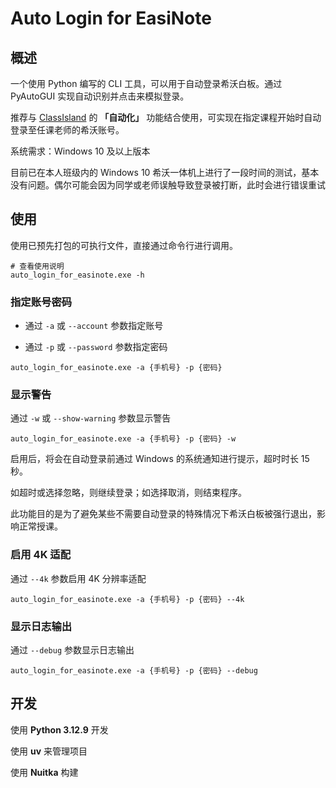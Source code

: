 
# Auto Login for EasiNote

## 概述

一个使用 Python 编写的 CLI 工具，可以用于自动登录希沃白板。通过 PyAutoGUI 实现自动识别并点击来模拟登录。

推荐与 [ClassIsland](https://github.com/ClassIsland/ClassIsland/) 的 **「自动化」** 功能结合使用，可实现在指定课程开始时自动登录至任课老师的希沃账号。

系统需求：Windows 10 及以上版本

目前已在本人班级内的 Windows 10 希沃一体机上进行了一段时间的测试，基本没有问题。偶尔可能会因为同学或老师误触导致登录被打断，此时会进行错误重试

## 使用

使用已预先打包的可执行文件，直接通过命令行进行调用。

```pwsh
# 查看使用说明
auto_login_for_easinote.exe -h
```

### 指定账号密码

* 通过 `-a` 或 `--account` 参数指定账号

* 通过 `-p` 或 `--password` 参数指定密码

```pwsh
auto_login_for_easinote.exe -a {手机号} -p {密码}
```

### 显示警告

通过 `-w` 或 `--show-warning` 参数显示警告

```pwsh
auto_login_for_easinote.exe -a {手机号} -p {密码} -w
```

启用后，将会在自动登录前通过 Windows 的系统通知进行提示，超时时长 15 秒。

如超时或选择忽略，则继续登录；如选择取消，则结束程序。

此功能目的是为了避免某些不需要自动登录的特殊情况下希沃白板被强行退出，影响正常授课。

### 启用 4K 适配

通过 `--4k` 参数启用 4K 分辨率适配

```pwsh
auto_login_for_easinote.exe -a {手机号} -p {密码} --4k
```

### 显示日志输出

通过 `--debug` 参数显示日志输出

```pwsh
auto_login_for_easinote.exe -a {手机号} -p {密码} --debug
```

## 开发

使用 **Python 3.12.9** 开发

使用 **uv** 来管理项目

使用 **Nuitka** 构建
